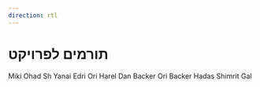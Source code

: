 ```yaml
---
direction: rtl
---
```

# תורמים לפרויקט

Miki
Ohad Sh
Yanai Edri
Ori Harel
Dan Backer
Ori Backer
Hadas
Shimrit
Gal
